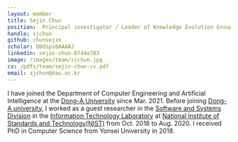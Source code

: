 ```yaml
---
layout: member
title: Sejin Chun
position:  Principal investigator / Leader of Knowledge Evolution Group
handle: sjchun
github: chunsejin
scholar: Q0dsps8AAAAJ
linkedin: sejin-chun-8744a783
image: /images/team/sjchun.jpg
cv: /pdfs/team/sejin-chun-cv.pdf
email: sjchun@dau.ac.kr
---
```


I have joined the Department of Computer Engineering and Artificial Intelligence at the [Dong-A University](https://english.donga.ac.kr/sites/english/index.do) since Mar. 2021. Before joining [Dong-A university](https://english.donga.ac.kr/sites/english/index.do), I worked as a guest researcher in the [Software and Systems Division](https://www.nist.gov/itl/ssd) in the [Information Technology Laboratory](https://www.nist.gov/itl) at [National Institute of Standards and Technology(NIST)](https://www.nist.gov/) from Oct. 2018 to Aug. 2020. I received PhD in Computer Science from Yonsei University in 2018. 

